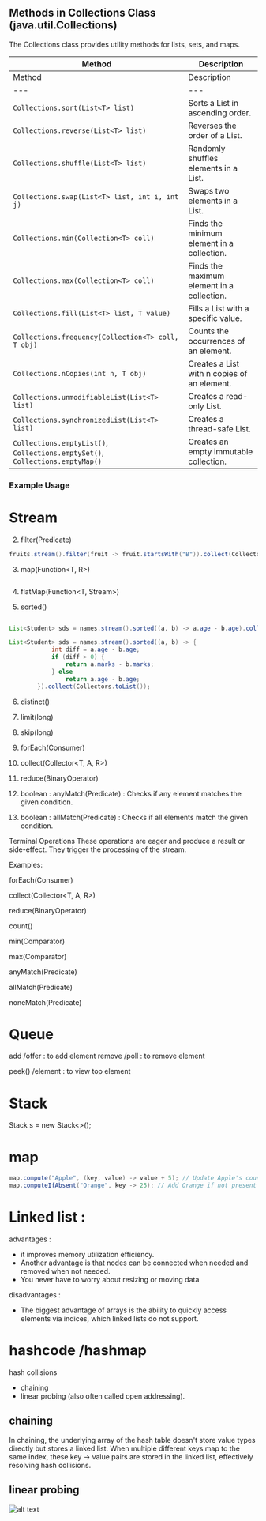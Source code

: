 ## Methods in Collections Class (java.util.Collections)

The Collections class provides utility methods for lists, sets, and maps.

| Method | Description |
| --- | --- |
| Method | Description |
| --- | --- |
| `Collections.sort(List<T> list)`              | Sorts a List in ascending order. |
| `Collections.reverse(List<T> list)`           | Reverses the order of a List. |
| `Collections.shuffle(List<T> list)`           | Randomly shuffles elements in a List. |
| `Collections.swap(List<T> list, int i, int j)` | Swaps two elements in a List. |
| `Collections.min(Collection<T> coll)`             | Finds the minimum element in a collection. |
| `Collections.max(Collection<T> coll)`             | Finds the maximum element in a collection. |
| `Collections.fill(List<T> list, T value)`         | Fills a List with a specific value. |
| `Collections.frequency(Collection<T> coll, T obj)` | Counts the occurrences of an element. |
| `Collections.nCopies(int n, T obj)`               | Creates a List with n copies of an element. |
| `Collections.unmodifiableList(List<T> list)`      | Creates a read-only List. |
| `Collections.synchronizedList(List<T> list)`          | Creates a thread-safe List. |
| `Collections.emptyList()`, `Collections.emptySet()`, `Collections.emptyMap()` | Creates an empty immutable collection. |

### Example Usage

# Stream 

2. filter(Predicate<T>)

```java
fruits.stream().filter(fruit -> fruit.startsWith("B")).collect(Collectors.toList());
```
3. map(Function<T, R>)
```java

```

4. flatMap(Function<T, Stream<R>>)

5. sorted()

```java

List<Student> sds = names.stream().sorted((a, b) -> a.age - b.age).collect(Collectors.toList());

List<Student> sds = names.stream().sorted((a, b) -> {
            int diff = a.age - b.age;
            if (diff > 0) {
                return a.marks - b.marks;
            } else
                return a.age - b.age;
        }).collect(Collectors.toList());
```

6. distinct()
7. limit(long)
8. skip(long)
9. forEach(Consumer<T>)
10. collect(Collector<T, A, R>)

11. reduce(BinaryOperator<T>)
12. boolean : anyMatch(Predicate<T>) : Checks if any element matches the given condition.
13. boolean : allMatch(Predicate<T>) : Checks if all elements match the given condition.


Terminal Operations
These operations are eager and produce a result or side-effect. They trigger the processing of the stream.

Examples:

forEach(Consumer<T>)

collect(Collector<T, A, R>)

reduce(BinaryOperator<T>)

count()

min(Comparator<T>)

max(Comparator<T>)

anyMatch(Predicate<T>)

allMatch(Predicate<T>)

noneMatch(Predicate<T>)







# Queue
add /offer : to add element
remove /poll : to remove element

peek() /element : to view top element


# Stack

Stack<Integer> s = new Stack<>();

# map
```java
map.compute("Apple", (key, value) -> value + 5); // Update Apple's count by 5
map.computeIfAbsent("Orange", key -> 25); // Add Orange if not present

```


# Linked list :

advantages :
 - it improves memory utilization efficiency.
 - Another advantage is that nodes can be connected when needed and removed when not needed. 
 - You never have to worry about resizing or moving data

 disadvantages :
 - The biggest advantage of arrays is the ability to quickly access elements via indices, which linked lists do not support.

# hashcode /hashmap

hash collisions
 - chaining  
 - linear probing (also often called open addressing).

## chaining
In chaining, the underlying array of the hash table doesn't store value types directly but stores a linked list. When multiple different keys map to the same index, these key -> value pairs are stored in the linked list, effectively resolving hash collisions.

## linear probing 
![alt text](notes47/image.png)